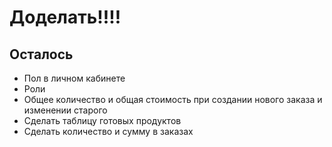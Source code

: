 Доделать!!!!
=========================
Осталось
--------------------------
  * Пол в личном кабинете 
  * Роли
  * Общее количество и общая стоимость при создании нового заказа и изменении старого
  * Сделать таблицу готовых продуктов 
  * Сделать количество и сумму в заказах
